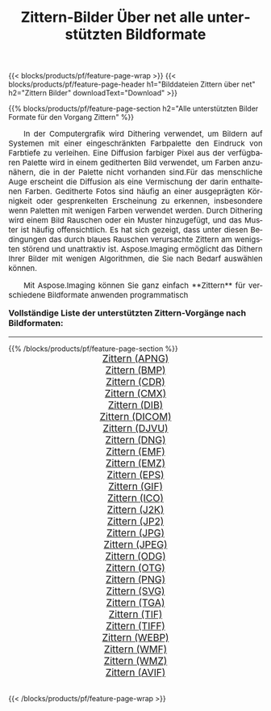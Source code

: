 ﻿---
title: Zittern-Bilder Über net alle unterstützten Bildformate 
weight: 3920
url: /de/net/dither/ 
lang: de
langdirlevel: 2
locales: zh-hans,ja,it,ru,de,es,fr,nl,id,lt,pl,pt,vi,tr,ko,zh-hant,ar,hi,th,sv,cs,uk,he
description: Mit Aspose.Imaging können Sie ganz einfach Zittern Bilder über net
---

{{< blocks/products/pf/feature-page-wrap >}}
{{< blocks/products/pf/feature-page-header h1="Bilddateien Zittern über net" h2="Zittern Bilder" downloadText="Download" >}}


{{% blocks/products/pf/feature-page-section  h2="Alle unterstützten Bilder Formate für den Vorgang Zittern" %}}
<p align="justify" style="text-indent:2em;font-size:15px;">
In der Computergrafik wird Dithering verwendet, um Bildern auf Systemen mit einer eingeschränkten Farbpalette den Eindruck von Farbtiefe zu verleihen. Eine Diffusion farbiger Pixel aus der verfügbaren Palette wird in einem geditherten Bild verwendet, um Farben anzunähern, die in der Palette nicht vorhanden sind.Für das menschliche Auge erscheint die Diffusion als eine Vermischung der darin enthaltenen Farben. Geditherte Fotos sind häufig an einer ausgeprägten Körnigkeit oder gesprenkelten Erscheinung zu erkennen, insbesondere wenn Paletten mit wenigen Farben verwendet werden. Durch Dithering wird einem Bild Rauschen oder ein Muster hinzugefügt, und das Muster ist häufig offensichtlich. Es hat sich gezeigt, dass unter diesen Bedingungen das durch blaues Rauschen verursachte Zittern am wenigsten störend und unattraktiv ist. Aspose.Imaging ermöglicht das Dithern Ihrer Bilder mit wenigen Algorithmen, die Sie nach Bedarf auswählen können.
</p>
<p align="justify" style="text-indent:2em;font-size:15px;">
Mit Aspose.Imaging können Sie ganz einfach **Zittern** für verschiedene Bildformate anwenden programmatisch
</p>
<h3 style="margin-top:16px;">
Vollständige Liste der unterstützten Zittern-Vorgänge nach Bildformaten:
</h3>
<hr/>
{{% /blocks/products/pf/feature-page-section %}}
<div class="container-fluid productfamilypage bg-gray">
    <div class="convertypes bg-gray agp-content section">
        <div class="container">
		<div class="row other-converters" style="gap: 10px;font-size: 19px;text-align:center;">
		    <div class='col-md-3 other-converter remove-lp remove-rp'><a href="/imaging/de/net/dither/apng/" style="padding:15px;">Zittern (APNG)</a></div><div class='col-md-3 other-converter remove-lp remove-rp'><a href="/imaging/de/net/dither/bmp/" style="padding:15px;">Zittern (BMP)</a></div><div class='col-md-3 other-converter remove-lp remove-rp'><a href="/imaging/de/net/dither/cdr/" style="padding:15px;">Zittern (CDR)</a></div><div class='col-md-3 other-converter remove-lp remove-rp'><a href="/imaging/de/net/dither/cmx/" style="padding:15px;">Zittern (CMX)</a></div><div class='col-md-3 other-converter remove-lp remove-rp'><a href="/imaging/de/net/dither/dib/" style="padding:15px;">Zittern (DIB)</a></div><div class='col-md-3 other-converter remove-lp remove-rp'><a href="/imaging/de/net/dither/dicom/" style="padding:15px;">Zittern (DICOM)</a></div><div class='col-md-3 other-converter remove-lp remove-rp'><a href="/imaging/de/net/dither/djvu/" style="padding:15px;">Zittern (DJVU)</a></div><div class='col-md-3 other-converter remove-lp remove-rp'><a href="/imaging/de/net/dither/dng/" style="padding:15px;">Zittern (DNG)</a></div><div class='col-md-3 other-converter remove-lp remove-rp'><a href="/imaging/de/net/dither/emf/" style="padding:15px;">Zittern (EMF)</a></div><div class='col-md-3 other-converter remove-lp remove-rp'><a href="/imaging/de/net/dither/emz/" style="padding:15px;">Zittern (EMZ)</a></div><div class='col-md-3 other-converter remove-lp remove-rp'><a href="/imaging/de/net/dither/eps/" style="padding:15px;">Zittern (EPS)</a></div><div class='col-md-3 other-converter remove-lp remove-rp'><a href="/imaging/de/net/dither/gif/" style="padding:15px;">Zittern (GIF)</a></div><div class='col-md-3 other-converter remove-lp remove-rp'><a href="/imaging/de/net/dither/ico/" style="padding:15px;">Zittern (ICO)</a></div><div class='col-md-3 other-converter remove-lp remove-rp'><a href="/imaging/de/net/dither/j2k/" style="padding:15px;">Zittern (J2K)</a></div><div class='col-md-3 other-converter remove-lp remove-rp'><a href="/imaging/de/net/dither/jp2/" style="padding:15px;">Zittern (JP2)</a></div><div class='col-md-3 other-converter remove-lp remove-rp'><a href="/imaging/de/net/dither/jpg/" style="padding:15px;">Zittern (JPG)</a></div><div class='col-md-3 other-converter remove-lp remove-rp'><a href="/imaging/de/net/dither/jpeg/" style="padding:15px;">Zittern (JPEG)</a></div><div class='col-md-3 other-converter remove-lp remove-rp'><a href="/imaging/de/net/dither/odg/" style="padding:15px;">Zittern (ODG)</a></div><div class='col-md-3 other-converter remove-lp remove-rp'><a href="/imaging/de/net/dither/otg/" style="padding:15px;">Zittern (OTG)</a></div><div class='col-md-3 other-converter remove-lp remove-rp'><a href="/imaging/de/net/dither/png/" style="padding:15px;">Zittern (PNG)</a></div><div class='col-md-3 other-converter remove-lp remove-rp'><a href="/imaging/de/net/dither/svg/" style="padding:15px;">Zittern (SVG)</a></div><div class='col-md-3 other-converter remove-lp remove-rp'><a href="/imaging/de/net/dither/tga/" style="padding:15px;">Zittern (TGA)</a></div><div class='col-md-3 other-converter remove-lp remove-rp'><a href="/imaging/de/net/dither/tif/" style="padding:15px;">Zittern (TIF)</a></div><div class='col-md-3 other-converter remove-lp remove-rp'><a href="/imaging/de/net/dither/tiff/" style="padding:15px;">Zittern (TIFF)</a></div><div class='col-md-3 other-converter remove-lp remove-rp'><a href="/imaging/de/net/dither/webp/" style="padding:15px;">Zittern (WEBP)</a></div><div class='col-md-3 other-converter remove-lp remove-rp'><a href="/imaging/de/net/dither/wmf/" style="padding:15px;">Zittern (WMF)</a></div><div class='col-md-3 other-converter remove-lp remove-rp'><a href="/imaging/de/net/dither/wmz/" style="padding:15px;">Zittern (WMZ)</a></div><div class='col-md-3 other-converter remove-lp remove-rp'><a href="/imaging/de/net/dither/avif/" style="padding:15px;">Zittern (AVIF)</a></div>
                </div>
        </div>
    </div>
</div>
<br/>

{{< /blocks/products/pf/feature-page-wrap >}}
